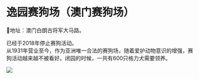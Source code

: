 # 逸园赛狗场（澳门赛狗场）  
📍地址︰澳门白朗古将军大马路。  

已经于2018年停止赛狗活动。  
从1931年营业至今，作为亚洲唯一合法的赛狗场，随着爱护动物意识的增强，赛狗活动越来越不被看好。闭园的时候，一共有600只格力犬需要领养。  

![](https://raw.gitmirror.com/szqq0512/Pic/main/img/202201212150391.png)  
